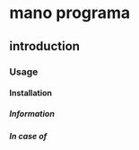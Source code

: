 # mano programa

## introduction

### Usage

#### Installation

##### Information

##### In case of
